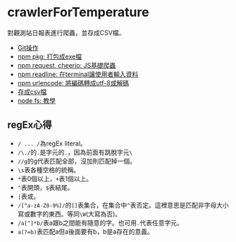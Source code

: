 # crawlerForTemperature
對觀測站日報表進行爬蟲，並存成CSV檔。

- [Git操作](https://medium.com/tsungs-blog/day13-git-github%E6%93%8D%E4%BD%9C-304ad94a1c6a)
- [npm pkg: 打包成exe檔](https://codertw.com/%E5%89%8D%E7%AB%AF%E9%96%8B%E7%99%BC/218961/)
- [npm request, cheerio: JS基礎爬蟲](https://andy6804tw.github.io/2018/02/11/nodejs-crawler/)
- [npm readline: 在terminal讓使用者輸入資料](https://segmentfault.com/q/1010000022283003)
- [npm urlencode: 將編碼轉成utf-8或解碼](https://www.npmjs.com/package/urlencode)
- [存成csv檔](https://www.npmjs.com/package/objects-to-csv)
- [node fs: 教學](https://nodejs.org/api/fs.html)

## regEx心得

- `/ ... /`為regEx literal。
- `/\./`的`.`是字元的`.`，因為前面有跳脫字元`\`
- `//g`的g代表匹配全部，沒加則匹配掉一個。
- `\s`表各種空格的統稱。
- `*`表0個以上，`+`表1個以上。
- `^`表開頭，`$`表結尾。
- `|`表或。
- `/[^a-zA-Z0-9%]/`的`[]`表集合，在集合中`^`表否定。這裡意思是匹配非字母大小寫或數字的東西。等同`\W`(大寫為否)。
- `/a[^]*b/`表a跟b之間能有隨意的字。也可用`.`代表任意字元。
- `a(?=b)`表匹配a但a後面要有b，b是a存在的意義。
